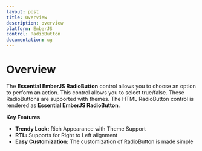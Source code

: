 ```yaml
---
layout: post
title: Overview 
description: overview
platform: EmberJS
control: RadioButton
documentation: ug
---
```


# Overview

The **Essential EmberJS RadioButton** control allows you to choose an option to perform an action. This control allows you to select true/false. These RadioButtons are supported with themes. The HTML RadioButton control is rendered as **Essential EmberJS RadioButton**.

**Key Features**

* **Trendy Look:** Rich Appearance with Theme Support
* **RTL:** Supports for Right to Left alignment
* **Easy Customization:** The customization of RadioButton is made simple
